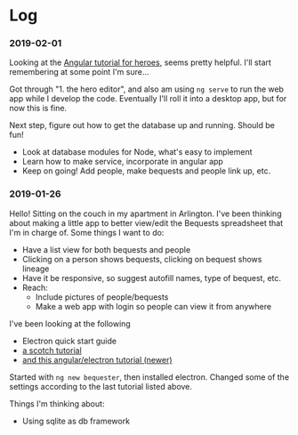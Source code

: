# Log

### 2019-02-01

Looking at the [Angular tutorial for heroes](https://angular.io/tutorial/toh-pt1), seems pretty helpful. I'll start remembering at some point I'm sure...

Got through "1. the hero editor", and also am using `ng serve` to run the web app while I develop the code. Eventually I'll roll it into a desktop app, but for now this is fine.

Next step, figure out how to get the database up and running. Should be fun!

- Look at database modules for Node, what's easy to implement
- Learn how to make service, incorporate in angular app
- Keep on going! Add people, make bequests and people link up, etc.

### 2019-01-26

Hello! Sitting on the couch in my apartment in Arlington. I've been thinking about making a little app to better view/edit the Bequests spreadsheet that I'm in charge of. Some things I want to do:

- Have a list view for both bequests and people
- Clicking on a person shows bequests, clicking on bequest shows lineage
- Have it be responsive, so suggest autofill names, type of bequest, etc.
- Reach:
  - Include pictures of people/bequests
  - Make a web app with login so people can view it from anywhere

I've been looking at the following
- Electron quick start guide
- [a scotch tutorial](https://scotch.io/tutorials/creating-desktop-applications-with-angularjs-and-github-electron)
- [and this angular/electron tutorial (newer)](https://alligator.io/angular/electron/)

Started with `ng new bequester`, then installed electron. Changed some of the settings according to the last tutorial listed above.

Things I'm thinking about:

- Using sqlite as db framework

